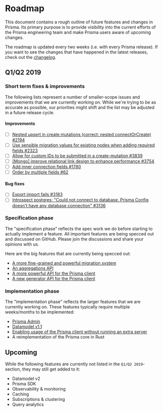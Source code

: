 # Roadmap

This document contains a rough outline of future features and changes in Prisma. Its primary purpose is to provide visibility into the current efforts of the Prisma engineering team and make Prisma users aware of upcoming changes.

The roadmap is updated every two weeks (i.e. with every Prisma release). If you want to see the changes that have happened in the latest releases, check out the [changelog](https://github.com/prisma/prisma/releases).

## Q1/Q2 2019

### Short term fixes & improvements

The following lists represent a number of smaller-scope issues and improvements that we are currently working on. While we're trying to be as accurate as possible, our priorities might shift and the list may be adjusted in a future release cycle.

#### Improvements

- [ ] [Nested upsert in create mutations (correct: nested connectOrCreate) #2194](https://github.com/prisma/prisma/issues/2194)
- [ ] [Use sensible migration values for existing nodes when adding required fields #2323](https://github.com/prisma/prisma/issues/2323)
- [ ] [Allow for custom IDs to be submitted in a create-mutation #3839](https://github.com/prisma/prisma/issues/3839)
- [ ] [[Mongo] improve relational link design to enhance performance #3754](https://github.com/prisma/prisma/issues/3754)
- [ ] [Add inner connection fields #1780](https://github.com/prisma/prisma/issues/1780)
- [ ] [Order by multiple fields #62](https://github.com/prisma/prisma/issues/62)

#### Bug fixes

- [ ] [Export import fails #3183](https://github.com/prisma/prisma/issues/3183)
- [ ] [Introspect postgres: "Could not connect to database. Prisma Config doesn't have any database connection" #3136](https://github.com/prisma/prisma/issues/3136)

### Specification phase

The "specification phase" reflects the spec work we do before starting to actually implement a feature. All important features are being specced out and discussed on GitHub. Please join the discussions and share your opinions with us.

Here are the big features that are currently being specced out:

- [A more fine-grained and powerful migration system](https://github.com/prisma/rfcs/blob/migrations/text/0000-migrations.md)
- [An aggregations API](https://github.com/prisma/rfcs/blob/prisma-basic-aggregation-support/text/0000-prisma-basic-aggregation-support.md)
- [A more powerful API for the Prisma client](https://github.com/prisma/rfcs/blob/prisma-basic-aggregation-support/text/0000-prisma-basic-aggregation-support.md)
- [A new generator API for the Prisma client](https://github.com/prisma/rfcs/blob/client-generators/text/0000-client-generators.md)

### Implementation phase

The "implementation phase" reflects the larger features that we are currently working on. These features typically require multiple weeks/months to be implemented:

- [Prisma Admin](https://github.com/prisma/prisma-admin-feedback)
- [Datamodel v1.1](https://github.com/prisma/prisma/issues/3408)
- [Enabling usage of the Prisma client without running an extra server](https://github.com/prisma/prisma/issues/2992)
- A reimplementation of the Prisma core in Rust

## Upcoming

While the following features are currently not listed in the `Q1/Q2 2019`-section, they may still get added to it:

- Datamodel v2
- Prisma SDK
- Observability & monitoring
- Caching
- Subscriptions & clustering
- Query analytics
